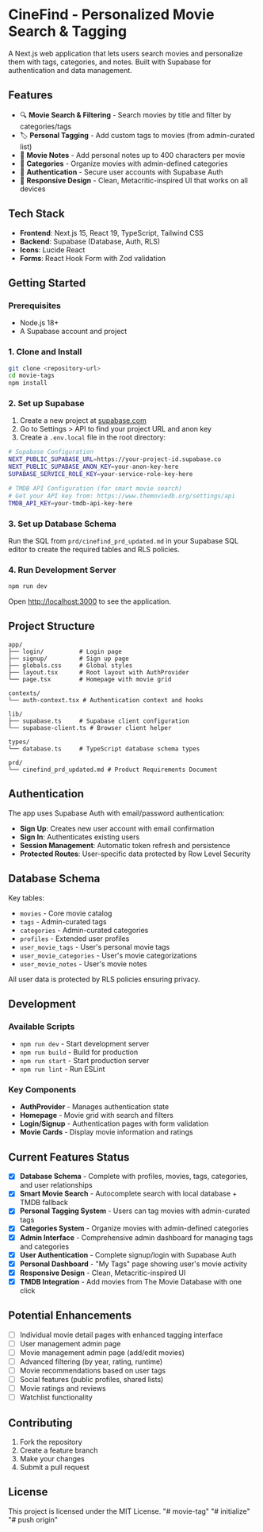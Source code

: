 # CineFind - Personalized Movie Search & Tagging

A Next.js web application that lets users search movies and personalize them with tags, categories, and notes. Built with Supabase for authentication and data management.

## Features

- 🔍 **Movie Search & Filtering** - Search movies by title and filter by categories/tags
- 🏷️ **Personal Tagging** - Add custom tags to movies (from admin-curated list)
- 📝 **Movie Notes** - Add personal notes up to 400 characters per movie
- 🎯 **Categories** - Organize movies with admin-defined categories
- 🔐 **Authentication** - Secure user accounts with Supabase Auth
- 📱 **Responsive Design** - Clean, Metacritic-inspired UI that works on all devices

## Tech Stack

- **Frontend**: Next.js 15, React 19, TypeScript, Tailwind CSS
- **Backend**: Supabase (Database, Auth, RLS)
- **Icons**: Lucide React
- **Forms**: React Hook Form with Zod validation

## Getting Started

### Prerequisites

- Node.js 18+ 
- A Supabase account and project

### 1. Clone and Install

```bash
git clone <repository-url>
cd movie-tags
npm install
```

### 2. Set up Supabase

1. Create a new project at [supabase.com](https://supabase.com)
2. Go to Settings > API to find your project URL and anon key
3. Create a `.env.local` file in the root directory:

```bash
# Supabase Configuration
NEXT_PUBLIC_SUPABASE_URL=https://your-project-id.supabase.co
NEXT_PUBLIC_SUPABASE_ANON_KEY=your-anon-key-here
SUPABASE_SERVICE_ROLE_KEY=your-service-role-key-here

# TMDB API Configuration (for smart movie search)
# Get your API key from: https://www.themoviedb.org/settings/api
TMDB_API_KEY=your-tmdb-api-key-here
```

### 3. Set up Database Schema

Run the SQL from `prd/cinefind_prd_updated.md` in your Supabase SQL editor to create the required tables and RLS policies.

### 4. Run Development Server

```bash
npm run dev
```

Open [http://localhost:3000](http://localhost:3000) to see the application.

## Project Structure

```
app/
├── login/          # Login page
├── signup/         # Sign up page  
├── globals.css     # Global styles
├── layout.tsx      # Root layout with AuthProvider
└── page.tsx        # Homepage with movie grid

contexts/
└── auth-context.tsx # Authentication context and hooks

lib/
├── supabase.ts     # Supabase client configuration
└── supabase-client.ts # Browser client helper

types/
└── database.ts     # TypeScript database schema types

prd/
└── cinefind_prd_updated.md # Product Requirements Document
```

## Authentication

The app uses Supabase Auth with email/password authentication:

- **Sign Up**: Creates new user account with email confirmation
- **Sign In**: Authenticates existing users
- **Session Management**: Automatic token refresh and persistence
- **Protected Routes**: User-specific data protected by Row Level Security

## Database Schema

Key tables:
- `movies` - Core movie catalog
- `tags` - Admin-curated tags
- `categories` - Admin-curated categories  
- `profiles` - Extended user profiles
- `user_movie_tags` - User's personal movie tags
- `user_movie_categories` - User's movie categorizations
- `user_movie_notes` - User's movie notes

All user data is protected by RLS policies ensuring privacy.

## Development

### Available Scripts

- `npm run dev` - Start development server
- `npm run build` - Build for production
- `npm run start` - Start production server
- `npm run lint` - Run ESLint

### Key Components

- **AuthProvider** - Manages authentication state
- **Homepage** - Movie grid with search and filters
- **Login/Signup** - Authentication pages with form validation
- **Movie Cards** - Display movie information and ratings

## Current Features Status

- [x] **Database Schema** - Complete with profiles, movies, tags, categories, and user relationships
- [x] **Smart Movie Search** - Autocomplete search with local database + TMDB fallback
- [x] **Personal Tagging System** - Users can tag movies with admin-curated tags
- [x] **Categories System** - Organize movies with admin-defined categories
- [x] **Admin Interface** - Comprehensive admin dashboard for managing tags and categories
- [x] **User Authentication** - Complete signup/login with Supabase Auth
- [x] **Personal Dashboard** - "My Tags" page showing user's movie activity
- [x] **Responsive Design** - Clean, Metacritic-inspired UI
- [x] **TMDB Integration** - Add movies from The Movie Database with one click

## Potential Enhancements

- [ ] Individual movie detail pages with enhanced tagging interface
- [ ] User management admin page
- [ ] Movie management admin page (add/edit movies)
- [ ] Advanced filtering (by year, rating, runtime)
- [ ] Movie recommendations based on user tags
- [ ] Social features (public profiles, shared lists)
- [ ] Movie ratings and reviews
- [ ] Watchlist functionality

## Contributing

1. Fork the repository
2. Create a feature branch
3. Make your changes
4. Submit a pull request

## License

This project is licensed under the MIT License.
"# movie-tag" 
"# initialize"
"# push origin"